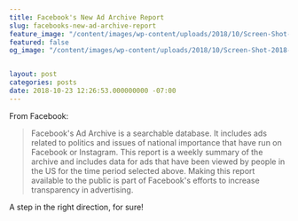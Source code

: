 ```yaml
---
title: Facebook's New Ad Archive Report
slug: facebooks-new-ad-archive-report
feature_image: "/content/images/wp-content/uploads/2018/10/Screen-Shot-2018-10-23-at-12.26.32-PM.jpg"
featured: false
og_image: "/content/images/wp-content/uploads/2018/10/Screen-Shot-2018-10-23-at-12.26.32-PM.jpg"


layout: post
categories: posts
date: 2018-10-23 12:26:53.000000000 -07:00
---
```


From Facebook:

>  Facebook's Ad Archive is a searchable database. It includes ads related to politics and issues of national importance that have run on Facebook or Instagram.
> This report is a weekly summary of the archive and includes data for ads that have been viewed by people in the US for the time period selected above.
> Making this report available to the public is part of Facebook's efforts to increase transparency in advertising.

A step in the right direction, for sure!

